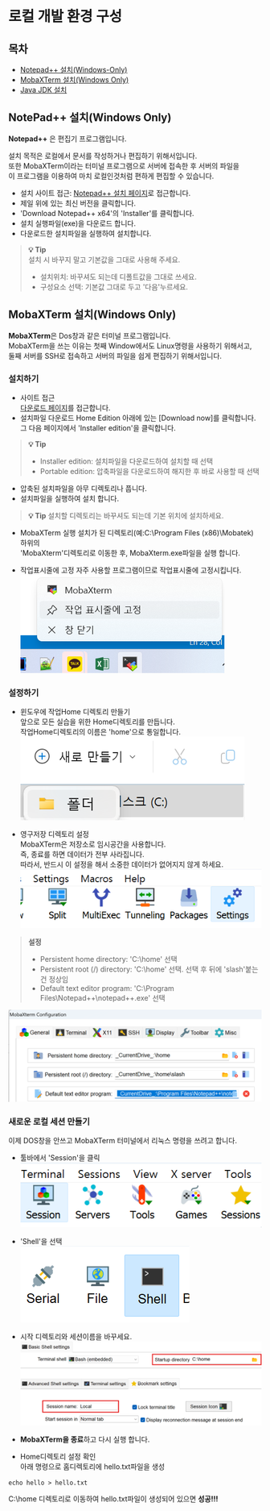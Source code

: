 # 로컬 개발 환경 구성

## 목차
- [Notepad++ 설치(Windows-Only)](#notepad-설치windows-only)
- [MobaXTerm 설치(Windows Only)](#mobaxterm-설치windows-only)
- [Java JDK 설치]()

## NotePad++ 설치(Windows Only) 
**Notepad++** 은 편집기 프로그램입니다.  

설치 목적은 로컬에서 문서를 작성하거나 편집하기 위해서입니다.  
또한 MobaXTerm이라는 터미널 프로그램으로 서버에 접속한 후 서버의 파일을   
이 프로그램을 이용하여 마치 로컬인것처럼 편하게 편집할 수 있습니다.   
- 설치 사이트 접근: [Notepad++ 설치 페이지](https://notepad-plus-plus.org/downloads/)로 접근합니다.  
- 제일 위에 있는 최신 버전을 클릭합니다.  
- 'Download Notepad++ x64'의 'Installer'를 클릭합니다.  
- 설치 실행파일(exe)을 다운로드 합니다.  
- 다운로드한 설치파일을 실행하여 설치합니다.  
> **💡 Tip**   
> 설치 시 바꾸지 말고 기본값을 그대로 사용해 주세요. 
> - 설치위치: 바꾸셔도 되는데 디폴트값을 그대로 쓰세요. 
> - 구성요소 선택: 기본값 그대로 두고 '다음'누르세요. 


## MobaXTerm 설치(Windows Only)
**MobaXTerm**은 Dos창과 같은 터미널 프로그램입니다.  
MobaXTerm을 쓰는 이유는 첫째 Window에서도 Linux명령을 사용하기 위해서고,  
둘째 서버를 SSH로 접속하고 서버의 파일을 쉽게 편집하기 위해서입니다.  

### 설치하기 
- 사이트 접근  
[다운로드 페이지](http://mobaxterm.mobatek.net/download.html)를 접근합니다.  
- 설치파일 다운로드
Home Edition 아래에 있는 [Download now]를 클릭합니다.   
그 다음 페이지에서 'Installer edition'을 클릭합니다.    

> **💡 Tip**   
> - Installer edition: 설치파일을 다운로드하여 설치할 때 선택   
> - Portable edition:  압축파일을 다운로드하여 해지한 후 바로 사용할 때 선택   
   
- 압축된 설치파일을 아무 디렉토리나 풉니다.   
- 설치파일을 실행하여 설치 합니다. 

> **💡 Tip** 
> 설치할 디렉토리는 바꾸셔도 되는데 기본 위치에 설치하세요. 

- MobaXTerm 실행
설치가 된 디렉토리(예:C:\Program Files (x86)\Mobatek) 하위의  
'MobaXterm'디렉토리로 이동한 후, MobaXterm.exe파일을 실행 합니다.   
  
- 작업표시줄에 고정 
자주 사용할 프로그램이므로 작업표시줄에 고정시킵니다. 
![작업표시줄 고정](./images/fix_taskbar.png)

### 설정하기 
- 윈도우에 작업Home 디렉토리 만들기  
앞으로 모든 실습을 위한 Home디렉토리를 만듭니다.  
작업Home디렉토리의 이름은 'home'으로 통일합니다.  
![홈작성](./images/create_folder.png)
  
- 영구저장 디렉토리 설정  
MobaXTerm은 저장소로 임시공간을 사용합니다.  
즉, 종료를 하면 데이터가 전부 사라집니다.  
따라서, 반드시 이 설정을 해서 소중한 데이터가 없어지지 않게 하세요.  
![클릭설정](./images/click_settings.png)

> **설정**   
> - Persistent home directory: 'C:\home' 선택   
> - Persistent root (/) directory: 'C:\home' 선택. 선택 후 뒤에 'slash'붙는건 정상임  
> - Default text editor program: 'C:\Program Files\Notepad++\notepad++.exe' 선택  

![셋팅](./images/settings.png)

### 새로운 로컬 세션 만들기  
이제 DOS창을 안쓰고 MobaXTerm 터미널에서 리눅스 명령을 쓰려고 합니다.  
- 툴바에서 'Session'을 클릭  
![세션선택](./images/click_session.png)
- 'Shell'을 선택   
![쉘선택](./images/click_shell.png)
- 시작 디렉토리와 세션이름을 바꾸세요.   
![쉘셋팅](./images/set_shell.png)
  
- **MobaXTerm을 종료**하고 다시 실행 합니다.   
- Home디렉토리 설정 확인  
아래 명령으로 홈디렉토리에 hello.txt파일을 생성   
```
echo hello > hello.txt
```
C:\home 디렉토리로 이동하여 hello.txt파일이 생성되어 있으면 **성공!!!**













